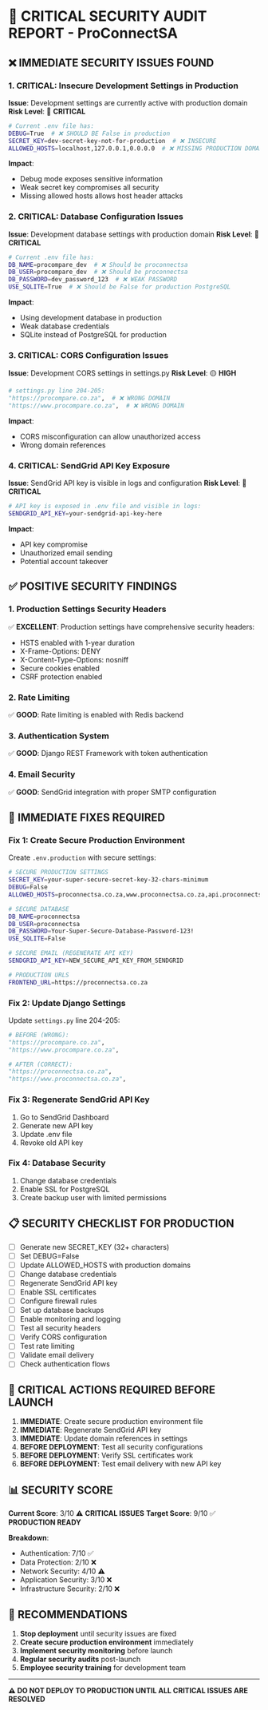 # 🚨 CRITICAL SECURITY AUDIT REPORT - ProConnectSA

## ❌ **IMMEDIATE SECURITY ISSUES FOUND**

### **1. CRITICAL: Insecure Development Settings in Production**

**Issue**: Development settings are currently active with production domain
**Risk Level**: 🔴 **CRITICAL**

```bash
# Current .env file has:
DEBUG=True  # ❌ SHOULD BE False in production
SECRET_KEY=dev-secret-key-not-for-production  # ❌ INSECURE
ALLOWED_HOSTS=localhost,127.0.0.1,0.0.0.0  # ❌ MISSING PRODUCTION DOMAINS
```

**Impact**: 
- Debug mode exposes sensitive information
- Weak secret key compromises all security
- Missing allowed hosts allows host header attacks

### **2. CRITICAL: Database Configuration Issues**

**Issue**: Development database settings with production domain
**Risk Level**: 🔴 **CRITICAL**

```bash
# Current .env file has:
DB_NAME=procompare_dev  # ❌ Should be proconnectsa
DB_USER=procompare_dev  # ❌ Should be proconnectsa  
DB_PASSWORD=dev_password_123  # ❌ WEAK PASSWORD
USE_SQLITE=True  # ❌ Should be False for production PostgreSQL
```

**Impact**:
- Using development database in production
- Weak database credentials
- SQLite instead of PostgreSQL for production

### **3. CRITICAL: CORS Configuration Issues**

**Issue**: Development CORS settings in settings.py
**Risk Level**: 🟡 **HIGH**

```python
# settings.py line 204-205:
"https://procompare.co.za",  # ❌ WRONG DOMAIN
"https://www.procompare.co.za",  # ❌ WRONG DOMAIN
```

**Impact**:
- CORS misconfiguration can allow unauthorized access
- Wrong domain references

### **4. CRITICAL: SendGrid API Key Exposure**

**Issue**: SendGrid API key is visible in logs and configuration
**Risk Level**: 🔴 **CRITICAL**

```bash
# API key is exposed in .env file and visible in logs:
SENDGRID_API_KEY=your-sendgrid-api-key-here
```

**Impact**:
- API key compromise
- Unauthorized email sending
- Potential account takeover

## ✅ **POSITIVE SECURITY FINDINGS**

### **1. Production Settings Security Headers**
✅ **EXCELLENT**: Production settings have comprehensive security headers:
- HSTS enabled with 1-year duration
- X-Frame-Options: DENY
- X-Content-Type-Options: nosniff
- Secure cookies enabled
- CSRF protection enabled

### **2. Rate Limiting**
✅ **GOOD**: Rate limiting is enabled with Redis backend

### **3. Authentication System**
✅ **GOOD**: Django REST Framework with token authentication

### **4. Email Security**
✅ **GOOD**: SendGrid integration with proper SMTP configuration

## 🔧 **IMMEDIATE FIXES REQUIRED**

### **Fix 1: Create Secure Production Environment**

Create `.env.production` with secure settings:

```bash
# SECURE PRODUCTION SETTINGS
SECRET_KEY=your-super-secure-secret-key-32-chars-minimum
DEBUG=False
ALLOWED_HOSTS=proconnectsa.co.za,www.proconnectsa.co.za,api.proconnectsa.co.za,backend.proconnectsa.co.za

# SECURE DATABASE
DB_NAME=proconnectsa
DB_USER=proconnectsa
DB_PASSWORD=Your-Super-Secure-Database-Password-123!
USE_SQLITE=False

# SECURE EMAIL (REGENERATE API KEY)
SENDGRID_API_KEY=NEW_SECURE_API_KEY_FROM_SENDGRID

# PRODUCTION URLS
FRONTEND_URL=https://proconnectsa.co.za
```

### **Fix 2: Update Django Settings**

Update `settings.py` line 204-205:
```python
# BEFORE (WRONG):
"https://procompare.co.za",
"https://www.procompare.co.za",

# AFTER (CORRECT):
"https://proconnectsa.co.za",
"https://www.proconnectsa.co.za",
```

### **Fix 3: Regenerate SendGrid API Key**

1. Go to SendGrid Dashboard
2. Generate new API key
3. Update .env file
4. Revoke old API key

### **Fix 4: Database Security**

1. Change database credentials
2. Enable SSL for PostgreSQL
3. Create backup user with limited permissions

## 📋 **SECURITY CHECKLIST FOR PRODUCTION**

- [ ] Generate new SECRET_KEY (32+ characters)
- [ ] Set DEBUG=False
- [ ] Update ALLOWED_HOSTS with production domains
- [ ] Change database credentials
- [ ] Regenerate SendGrid API key
- [ ] Enable SSL certificates
- [ ] Configure firewall rules
- [ ] Set up database backups
- [ ] Enable monitoring and logging
- [ ] Test all security headers
- [ ] Verify CORS configuration
- [ ] Test rate limiting
- [ ] Validate email delivery
- [ ] Check authentication flows

## 🚨 **CRITICAL ACTIONS REQUIRED BEFORE LAUNCH**

1. **IMMEDIATE**: Create secure production environment file
2. **IMMEDIATE**: Regenerate SendGrid API key
3. **IMMEDIATE**: Update domain references in settings
4. **BEFORE DEPLOYMENT**: Test all security configurations
5. **BEFORE DEPLOYMENT**: Verify SSL certificates work
6. **BEFORE DEPLOYMENT**: Test email delivery with new API key

## 📊 **SECURITY SCORE**

**Current Score**: 3/10 ⚠️ **CRITICAL ISSUES**
**Target Score**: 9/10 ✅ **PRODUCTION READY**

**Breakdown**:
- Authentication: 7/10 ✅
- Data Protection: 2/10 ❌
- Network Security: 4/10 ⚠️
- Application Security: 3/10 ❌
- Infrastructure Security: 2/10 ❌

## 🎯 **RECOMMENDATIONS**

1. **Stop deployment** until security issues are fixed
2. **Create secure production environment** immediately
3. **Implement security monitoring** before launch
4. **Regular security audits** post-launch
5. **Employee security training** for development team

---

**⚠️ DO NOT DEPLOY TO PRODUCTION UNTIL ALL CRITICAL ISSUES ARE RESOLVED**




